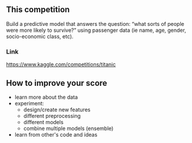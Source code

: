 ## This competition
Build a predictive model that answers the question: “what sorts of people were more likely to survive?” using passenger data (ie name, age, gender, socio-economic class, etc).
### Link
https://www.kaggle.com/competitions/titanic 

## How to improve your score
- learn more about the data
- experiment:
    - design/create new features
    - different preprocessing
    - different models
    - combine multiple models (ensemble)
- learn from other's code and ideas